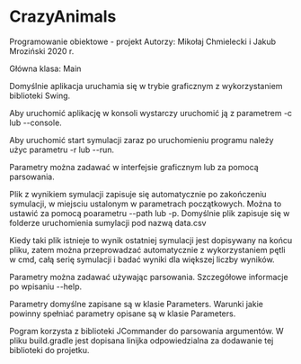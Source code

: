 # CrazyAnimals
Programowanie obiektowe - projekt
Autorzy: Mikołaj Chmielecki i Jakub Mroziński
2020 r.

Główna klasa: Main

Domyślnie aplikacja uruchamia się w trybie graficznym z wykorzystaniem biblioteki Swing.

Aby uruchomić aplikację w konsoli wystarczy uruchomić ją z parametrem -c lub --console.

Aby uruchomić start symulacji zaraz po uruchomieniu programu należy użyc parametru -r lub --run.

Parametry można zadawać w interfejsie graficznym lub za pomocą parsowania.

Plik z wynikiem symulacji zapisuje się automatycznie po zakończeniu symulacji, w miejsciu ustalonym w parametrach początkowych. Można to ustawić za pomocą poarametru --path lub -p. Domyślnie plik zapisuje się w folderze uruchomienia sumylacji pod nazwą data.csv

Kiedy taki plik istnieje to wynik ostatniej symulacji jest dopisywany na końcu pliku, zatem można przeprowadzać automatycznie z wykorzystaniem pętli w cmd, całą serię symulacji i badać wyniki dla większej liczby wyników. 

Parametry można zadawać używając parsowania. Szczegółowe informacje po wpisaniu --help.

Parametry domyślne zapisane są w klasie Parameters. Warunki jakie powinny spełniać parametry opisane są w klasie Parameters.

Pogram korzysta z biblioteki JCommander do parsowania argumentów. W pliku build.gradle jest dopisana linijka odpowiedzialna za dodawanie tej biblioteki do projetku.
